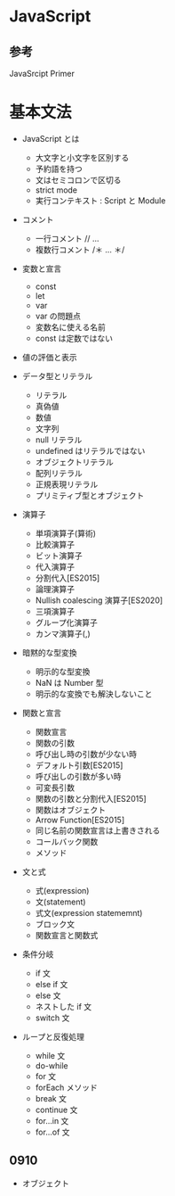 # JavaScript

## 参考

JavaSrcipt Primer

# 基本文法

-   JavaScript とは

    -   大文字と小文字を区別する
    -   予約語を持つ
    -   文はセミコロンで区切る
    -   strict mode
    -   実行コンテキスト : Script と Module

-   コメント

    -   一行コメント // ...
    -   複数行コメント /＊ ... ＊/

-   変数と宣言

    -   const
    -   let
    -   var
    -   var の問題点
    -   変数名に使える名前
    -   const は定数ではない

-   値の評価と表示

-   データ型とリテラル

    -   リテラル
    -   真偽値
    -   数値
    -   文字列
    -   null リテラル
    -   undefined はリテラルではない
    -   オブジェクトリテラル
    -   配列リテラル
    -   正規表現リテラル
    -   プリミティブ型とオブジェクト

-   演算子

    -   単項演算子(算術)
    -   比較演算子
    -   ビット演算子
    -   代入演算子
    -   分割代入[ES2015]
    -   論理演算子
    -   Nullish coalescing 演算子[ES2020]
    -   三項演算子
    -   グループ化演算子
    -   カンマ演算子(,)

-   暗黙的な型変換

    -   明示的な型変換
    -   NaN は Number 型
    -   明示的な変換でも解決しないこと

-   関数と宣言

    -   関数宣言
    -   関数の引数
    -   呼び出し時の引数が少ない時
    -   デフォルト引数[ES2015]
    -   呼び出しの引数が多い時
    -   可変長引数
    -   関数の引数と分割代入[ES2015]
    -   関数はオブジェクト
    -   Arrow Function[ES2015]
    -   同じ名前の関数宣言は上書きされる
    -   コールバック関数
    -   メソッド

-   文と式

    -   式(expression)
    -   文(statement)
    -   式文(expression statememnt)
    -   ブロック文
    -   関数宣言と関数式

-   条件分岐

    -   if 文
    -   else if 文
    -   else 文
    -   ネストした if 文
    -   switch 文

-   ループと反復処理

    -   while 文
    -   do-while
    -   for 文
    -   forEach メソッド
    -   break 文
    -   continue 文
    -   for...in 文
    -   for...of 文

## 0910

-   オブジェクト